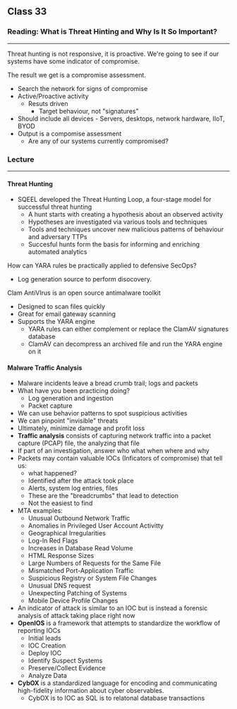 ## Class 33

### Reading: What is Threat Hinting and Why Is It So Important?

------

Threat hunting is not responsive, it is proactive. We're going to see if our systems have some indicator of compromise.

The result we get is a compromise assessment.

+ Search the network for signs of compromise
+ Active/Proactive activity
  + Resuts driven
    + Target behaviour, not "signatures"
+ Should include all devices - Servers, desktops, network hardware, IIoT, BYOD
+ Output is a compomise assessment
  + Are any of our systems currently compromised?

### Lecture

------

#### Threat Hunting

+ SQEEL developed the Threat Hunting Loop, a four-stage model for successful threat hunting
  + A hunt starts with creating a hypothesis about an observed activity
  + Hypotheses are investigated via various tools and techniques
  + Tools and techniques uncover new malicious patterns of behaviour and adversary TTPs
  + Succesful hunts form the basis for informing and enriching automated analytics

How can YARA rules be practically applied to defensive SecOps?

+ Log generation source to perform disocovery.

Clam AntiVIrus is an open source antimalware toolkit

+ Designed to scan files quickly
+ Great for email gateway scanning
+ Supports the YARA engine
  + YARA rules can either complement or replace the ClamAV signatures database
  + ClamAV can decompress an archived file and run the YARA engine on it

#### Malware Traffic Analysis

+ Malware incidents leave a bread crumb trail; logs and packets
+ What have you been practicing doing?
  + Log generation and ingestion
  + Packet capture
+ We can use behavior patterns to spot suspicious activities
+ We can pinpoint "invisible" threats
+ Ultimately, minimize damage and profit loss
+ **Traffic analysis** consists of capturing network traffic into a packet capture (PCAP) file, the analyzing that file
+ If part of an investigation, answer who what when where and why
+ Packets may contain valuable IOCs (Inficators of compromise) that tell us:
  + what happened?
  + Identified after the attack took place
  + Alerts, system log entries, files
  + These are the "breadcrumbs" that lead to detection
  + Not the easiest to find
+ MTA examples:
  + Unusual Outbound Network Traffic
  + Anomalies in Privileged User Account Activitty
  + Geographical Irregularities
  + Log-In Red Flags
  + Increases in Database Read Volume
  + HTML Response Sizes
  + Large Numbers of Requests for the Same File
  + Mismatched Port-Application Traffic
  + Suspicious Registry or System File Changes
  + Unusual DNS request
  + Unexpecting Patching of Systems
  + Mobile Device Profile Changes
+ An indicator of attack is similar to an IOC but is instead a forensic analysis of attack taking place right now
+ **OpenIOS** is a framework that attempts to standardize the workflow of reporting IOCs
  + Initial leads
  + IOC Creation
  + Deploy IOC
  + Identify Suspect Systems
  + Preserve/Collect Evidence
  + Analyze Data
+ **CybOX** is a standardized language for encoding and communicating high-fidelity information about cyber observables.
  + CybOX is to IOC as SQL is to relatonal database transactions